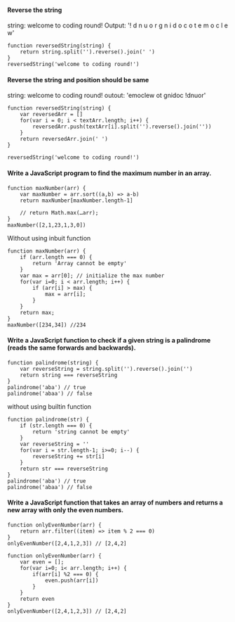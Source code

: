 #### Reverse the string

string: welcome to coding round!
Output: '! d n u o r g n i d o c o t e m o c l e w'

```
function reversedString(string) {
    return string.split('').reverse().join(' ')
}
reversedString('welcome to coding round!')
```

#### Reverse the string and position should be same

string: welcome to coding round!
outout: 'emoclew ot gnidoc !dnuor'

```
function reversedString(string) {
    var reversedArr = []
    for(var i = 0; i < textArr.length; i++) {
        reversedArr.push(textArr[i].split('').reverse().join(''))
    }
    return reversedArr.join(' ')
}

reversedString('welcome to coding round!')
```

#### Write a JavaScript program to find the maximum number in an array.

```
function maxNumber(arr) {
    var maxNumber = arr.sort((a,b) => a-b)
    return maxNumber[maxNumber.length-1]

    // return Math.max(…arr);
}
maxNumber([2,1,23,1,3,0])
```

Without using inbuit function

```
function maxNumber(arr) {
    if (arr.length === 0) {
        return 'Array cannot be empty'
    }
    var max = arr[0]; // initialize the max number
    for(var i=0; i < arr.length; i++) {
        if (arr[i] > max) {
            max = arr[i];
        }
    }
    return max;
}
maxNumber([234,34]) //234
```

#### Write a JavaScript function to check if a given string is a palindrome (reads the same forwards and backwards).

```
function palindrome(string) {
    var reverseString = string.split('').reverse().join('')
    return string === reverseString
}
palindrome('aba') // true
palindrome('abaa') // false
```

without using builtin function

```
function palindrome(str) {
    if (str.length === 0) {
        return 'string cannot be empty'
    }
    var reverseString = ''
    for(var i = str.length-1; i>=0; i--) {
        reverseString += str[i]
    }
    return str === reverseString
}
palindrome('aba') // true
palindrome('abaa') // false
```

#### Write a JavaScript function that takes an array of numbers and returns a new array with only the even numbers.

```
function onlyEvenNumber(arr) {
    return arr.filter((item) => item % 2 === 0)
}
onlyEvenNumber([2,4,1,2,3]) // [2,4,2]
```

```
function onlyEvenNumber(arr) {
    var even = [];
    for(var i=0; i< arr.length; i++) {
        if(arr[i] %2 === 0) {
            even.push(arr[i])
        }
    }
    return even
}
onlyEvenNumber([2,4,1,2,3]) // [2,4,2]
```
